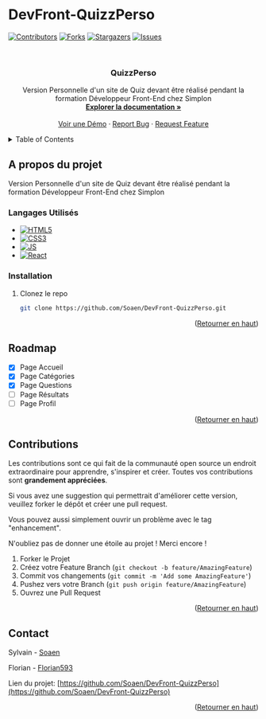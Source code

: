 # DevFront-QuizzPerso


<!-- Improved compatibility of back to top link: See: https://github.com/othneildrew/Best-README-Template/pull/73 -->
<a name="readme-top"></a>
<!--
*** Thanks for checking out the Best-README-Template. If you have a suggestion
*** that would make this better, please fork the repo and create a pull request
*** or simply open an issue with the tag "enhancement".
*** Don't forget to give the project a star!
*** Thanks again! Now go create something AMAZING! :D
-->



<!-- PROJECT SHIELDS -->
<!--
*** I'm using markdown "reference style" links for readability.
*** Reference links are enclosed in brackets [ ] instead of parentheses ( ).
*** See the bottom of this document for the declaration of the reference variables
*** for contributors-url, forks-url, etc. This is an optional, concise syntax you may use.
*** https://www.markdownguide.org/basic-syntax/#reference-style-links
-->
[![Contributors][contributors-shield]][contributors-url]
[![Forks][forks-shield]][forks-url]
[![Stargazers][stars-shield]][stars-url]
[![Issues][issues-shield]][issues-url]



<!-- PROJECT LOGO -->
<br />
<div align="center">

<h3 align="center">QuizzPerso</h3>

  <p align="center">
    Version Personnelle d'un site de Quiz devant être réalisé pendant la formation Développeur Front-End chez Simplon
    <br />
    <a href="https://github.com/Soaen/DevFront-QuizzPerso"><strong>Explorer la documentation »</strong></a>
    <br />
    <br />
    <a href="https://github.com/Soaen/DevFront-QuizzPerso">Voir une Démo</a>
    ·
    <a href="https://github.com/Soaen/DevFront-QuizzPerso/issues">Report Bug</a>
    ·
    <a href="https://github.com/Soaen/DevFront-QuizzPerso/issues">Request Feature</a>
  </p>
</div>



<!-- TABLE OF CONTENTS -->
<details>
  <summary>Table of Contents</summary>
  <ol>
    <li>
      <a href="#a-propos-du-projet">A propos du projet</a>
    </li>
    <li><a href="#installation">Installation</a></li>
    <li><a href="#roadmap">Roadmap</a></li>
    <li><a href="#contributions">Contributions</a></li>
    <li><a href="#contact">Contact</a></li>
  </ol>
</details>



<!-- ABOUT THE PROJECT -->
## A propos du projet

Version Personnelle d'un site de Quiz devant être réalisé pendant la formation Développeur Front-End chez Simplon


### Langages Utilisés

* [![HTML5][html.com]][html-url]
* [![CSS3][css.com]][css-url]
* [![JS][js.com]][js-url]
* [![React][react.com]][react-url]


### Installation

1. Clonez le repo
   ```sh
   git clone https://github.com/Soaen/DevFront-QuizzPerso.git
   ```

<p align="right">(<a href="#readme-top">Retourner en haut</a>)</p>



<!-- ROADMAP -->
## Roadmap

- [X] Page Accueil
- [X] Page Catégories
- [X] Page Questions
- [ ] Page Résultats
- [ ] Page Profil

<p align="right">(<a href="#readme-top">Retourner en haut</a>)</p>



<!-- CONTRIBUTING -->
## Contributions

Les contributions sont ce qui fait de la communauté open source un endroit extraordinaire pour apprendre, s'inspirer et créer. Toutes vos contributions sont **grandement appréciées**.

Si vous avez une suggestion qui permettrait d'améliorer cette version, veuillez forker le dépôt et créer une pull request.

Vous pouvez aussi simplement ouvrir un problème avec le tag "enhancement".

N'oubliez pas de donner une étoile au projet ! Merci encore !


1. Forker le Projet
2. Créez votre Feature Branch (`git checkout -b feature/AmazingFeature`)
3. Commit vos changements (`git commit -m 'Add some AmazingFeature'`)
4. Pushez vers votre Branch (`git push origin feature/AmazingFeature`)
5. Ouvrez une Pull Request

<p align="right">(<a href="#readme-top">Retourner en haut</a>)</p>

<!-- CONTACT -->
## Contact

Sylvain - [Soaen](https://github.com/Soaen)

Florian - [Florian593](https://github.com/Florian593)

Lien du projet: [https://github.com/Soaen/DevFront-QuizzPerso](https://github.com/Soaen/DevFront-QuizzPerso)

<p align="right">(<a href="#readme-top">Retourner en haut</a>)</p>



<!-- MARKDOWN LINKS & IMAGES -->
<!-- https://www.markdownguide.org/basic-syntax/#reference-style-links -->
[contributors-shield]: https://img.shields.io/github/contributors/Soaen/DevFront-QuizzPerso.svg?style=for-the-badge
[contributors-url]: https://github.com/Soaen/DevFront-QuizzPerso/graphs/contributors
[forks-shield]: https://img.shields.io/github/forks/Soaen/DevFront-QuizzPerso.svg?style=for-the-badge
[forks-url]: https://github.com/Soaen/DevFront-QuizzPerso/network/members
[stars-shield]: https://img.shields.io/github/stars/Soaen/DevFront-QuizzPerso.svg?style=for-the-badge
[stars-url]: https://github.com/Soaen/DevFront-QuizzPerso/stargazers
[issues-shield]: https://img.shields.io/github/issues/Soaen/DevFront-QuizzPerso.svg?style=for-the-badge
[issues-url]: https://github.com/Soaen/DevFront-QuizzPerso/issues
[product-screenshot]: images/screenshot.png
[html.com]: https://img.shields.io/badge/html5-%23E34F26.svg?style=for-the-badge&logo=html5&logoColor=white
[html-url]: https://html.com/
[css.com]: https://img.shields.io/badge/css3-%231572B6.svg?style=for-the-badge&logo=css3&logoColor=white
[css-url]: https://www.w3.org/Style/CSS/
[sass.com]: https://img.shields.io/badge/SASS-hotpink.svg?style=for-the-badge&logo=SASS&logoColor=white
[sass-url]: https://sass-lang.com/
[react.com]: https://img.shields.io/badge/React-20232A?style=for-the-badge&logo=react&logoColor=61DAFB
[react-url]: https://fr.reactjs.org/
[js.com]: https://img.shields.io/badge/JavaScript-323330?style=for-the-badge&logo=javascript&logoColor=F7DF1E
[js-url]: https://developer.mozilla.org/fr/docs/Web/JavaScript
